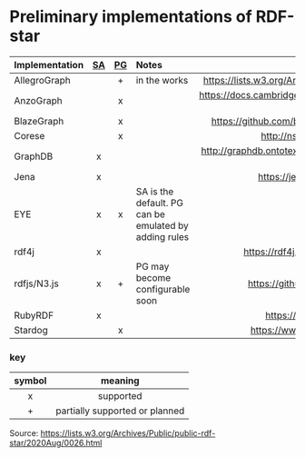 # Preliminary implementations of RDF-star #

| Implementation | [SA] | [PG] | Notes | Documentation |
|:---------------|:----:|:----:|:------|:-------------:
| AllegroGraph   |      |  +   | in the works | https://lists.w3.org/Archives/Public/public-rdf-star/2020Aug/0021.html
| AnzoGraph      |      |  x   | | https://docs.cambridgesemantics.com/anzograph/v2.2/userdoc/lpgs.htm?Highlight=rdf
| BlazeGraph     |      |  x   | | https://github.com/blazegraph/database/wiki/Reification_Done_Right
| Corese         |      |  x   | | http://ns.inria.fr/sparql-extension/rdfstar.html
| GraphDB        |  x   |      | | http://graphdb.ontotext.com/documentation/9.2/free/devhub/rdf-sparql-star.html
| Jena           |  x   |      | | https://jena.apache.org/documentation/rdfstar/
| EYE            |  x   |  x   | SA is the default. PG can be emulated by adding rules | https://github.com/josd/eye/
| rdf4j          |  x   |      | | https://rdf4j.org/documentation/programming/rdfstar/
| rdfjs/N3.js    |  x   |  +   | PG may become configurable soon | https://github.com/rdfjs/data-model-spec/pull/165
| RubyRDF        |  x   |      | | https://github.com/ruby-rdf/rdf#rdf-rdfstar
| Stardog        |      |  x   | | https://www.stardog.com/docs/#_edge_properties

### key ###
| symbol | meaning |
|:-:|:-:|
| x | supported |
| + | partially supported or planned |
      
Source: https://lists.w3.org/Archives/Public/public-rdf-star/2020Aug/0026.html

[SA]: https://w3c.github.io/rdf-star/rdf-star-cg-spec.html#sa-mode-and-pg-mode
[PG]: https://w3c.github.io/rdf-star/rdf-star-cg-spec.html#sa-mode-and-pg-mode
